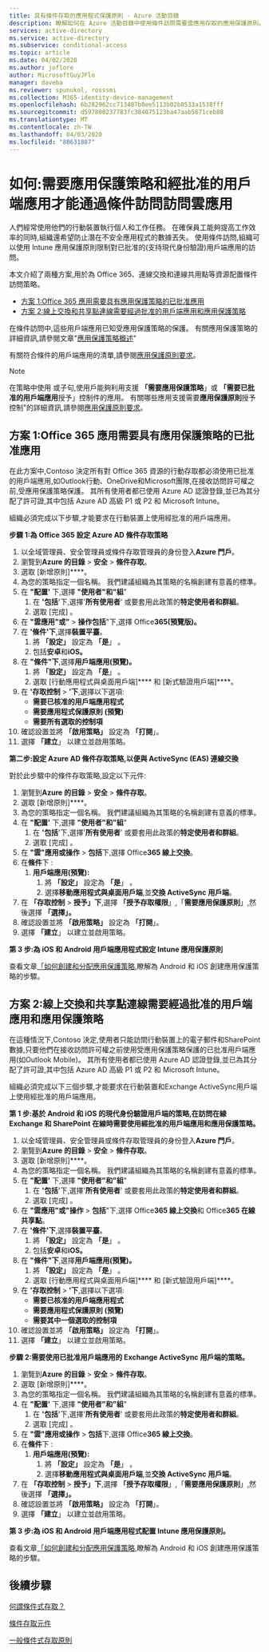 ```yaml
---
title: 具有條件存取的應用程式保護原則 - Azure 活動目錄
description: 瞭解如何在 Azure 活動目錄中使用條件訪問需要雲應用存取的應用保護原則。
services: active-directory
ms.service: active-directory
ms.subservice: conditional-access
ms.topic: article
ms.date: 04/02/2020
ms.author: joflore
author: MicrosoftGuyJFlo
manager: daveba
ms.reviewer: spunukol, rosssmi
ms.collection: M365-identity-device-management
ms.openlocfilehash: 6b282962cc713487b8ee5113b02b8533a1538fff
ms.sourcegitcommit: d597800237783fc384875123ba47aab5671ceb88
ms.translationtype: MT
ms.contentlocale: zh-TW
ms.lasthandoff: 04/03/2020
ms.locfileid: "80631887"
---
```

# <a name="how-to-require-app-protection-policy-and-an-approved-client-app-for-cloud-app-access-with-conditional-access"></a>如何:需要應用保護策略和經批准的用戶端應用才能通過條件訪問訪問雲應用

人們經常使用他們的行動裝置執行個人和工作任務。 在確保員工能夠提高工作效率的同時,組織還希望防止潛在不安全應用程式的數據丟失。 使用條件訪問,組織可以使用 Intune 應用保護原則限制對已批准的(支持現代身份驗證)用戶端應用的訪問。

本文介紹了兩種方案,用於為 Office 365、連線交換和連線共用點等資源配置條件訪問策略。

- [方案 1:Office 365 應用需要具有應用保護策略的已批准應用](#scenario-1-office-365-apps-require-approved-apps-with-app-protection-policies)
- [方案 2:線上交換和共享點連線需要經過批准的用戶端應用和應用保護策略](#scenario-2-exchange-online-and-sharepoint-online-require-an-approved-client-app-and-app-protection-policy)

在條件訪問中,這些用戶端應用已知受應用保護策略的保護。 有關應用保護策略的詳細資訊,請參閱文章"[應用保護策略概述](/intune/apps/app-protection-policy)"

有關符合條件的用戶端應用的清單,請參閱[應用保護原則要求](concept-conditional-access-grant.md)。

> [!NOTE]
>    在策略中使用 或子句,使用戶能夠利用支援 **「需要應用保護策略**」或 **「需要已批准的用戶端應用**授予」控制件的應用。 有關哪些應用支援需要**應用保護原則**授予控制"的詳細資訊,請參閱[應用保護原則要求](concept-conditional-access-grant.md)。

## <a name="scenario-1-office-365-apps-require-approved-apps-with-app-protection-policies"></a>方案 1:Office 365 應用需要具有應用保護策略的已批准應用

在此方案中,Contoso 決定所有對 Office 365 資源的行動存取都必須使用已批准的用戶端應用,如Outlook行動、OneDrive和Microsoft團隊,在接收訪問許可權之前,受應用保護策略保護。 其所有使用者都已使用 Azure AD 認證登錄,並已為其分配了許可證,其中包括 Azure AD 高級 P1 或 P2 和 Microsoft Intune。

組織必須完成以下步驟,才能要求在行動裝置上使用經批准的用戶端應用。

**步驟 1:為 Office 365 設定 Azure AD 條件存取策略**

1. 以全域管理員、安全管理員或條件存取管理員的身份登入**Azure 門戶**。
1. 瀏覽到**Azure 的目錄** > **安全** > **條件存取**。
1. 選取 [新增原則]****。
1. 為您的策略指定一個名稱。 我們建議組織為其策略的名稱創建有意義的標準。
1. 在 **"配置'** 下,選擇 **"使用者"和"組**"
   1. 在 **'包括**'下,選擇'**所有使用者**' 或要套用此政策的**特定使用者和群組**。 
   1. 選取 [完成]  。
1. 在 **"雲應用"或"** > **操作包括**"下,選擇 Office**365(預覽版)。**
1. 在 **'條件'下**,選擇**裝置平臺**。
   1. 將 **「設定」** 設定為 **「是**」 。
   1. 包括**安卓**和**iOS。**
1. 在 **"條件"下**,選擇**用戶端應用(預覽)。**
   1. 將 **「設定」** 設定為 **「是**」 。
   1. 選取 [行動應用程式與桌面用戶端]**** 和 [新式驗證用戶端]****。
1. 在 **'存取控制** > **'下**,選擇以下選項:
   - **需要已核准的用戶端應用程式**
   - **需要應用程式保護原則 (預覽)**
   - **需要所有選取的控制項**
1. 確認設置並將 **「啟用策略」** 設定為 **「打開**」。
1. 選擇 **「建立**」 以建立並啟用策略。

**第二步:設定 Azure AD 條件存取策略,以便與 ActiveSync (EAS) 連線交換**

對於此步驟中的條件存取策略,設定以下元件:

1. 瀏覽到**Azure 的目錄** > **安全** > **條件存取**。
1. 選取 [新增原則]****。
1. 為您的策略指定一個名稱。 我們建議組織為其策略的名稱創建有意義的標準。
1. 在 **"配置'** 下,選擇 **"使用者"和"組**"
   1. 在 **'包括**'下,選擇'**所有使用者**' 或要套用此政策的**特定使用者和群組**。 
   1. 選取 [完成]  。
1. 在 **"雲"應用或操作** > **包括**下,選擇 Office**365 線上交換**。
1. 在**條件**下 :
   1. **用戶端應用(預覽):**
      1. 將 **「設定」** 設定為 **「是**」 。
      1. 選擇**移動應用程式與桌面用戶端**,並**交換 ActiveSync 用戶端**。
1. 在 **「存取控制** > **授予」下**,選擇 **「授予存取權限**」,「**需要應用保護原則**」,然後選擇 **「選擇」。**
1. 確認設置並將 **「啟用策略」** 設定為 **「打開**」。
1. 選擇 **「建立**」 以建立並啟用策略。

**第 3 步:為 iOS 和 Android 用戶端應用程式設定 Intune 應用保護原則**

查看文章[「如何創建和分配應用保護策略](/intune/apps/app-protection-policies),瞭解為 Android 和 iOS 創建應用保護策略的步驟。 

## <a name="scenario-2-exchange-online-and-sharepoint-online-require-an-approved-client-app-and-app-protection-policy"></a>方案 2:線上交換和共享點連線需要經過批准的用戶端應用和應用保護策略

在這種情況下,Contoso 決定,使用者只能訪問行動裝置上的電子郵件和SharePoint數據,只要他們在接收訪問許可權之前使用受應用保護策略保護的已批准用戶端應用(如Outlook Mobile)。 其所有使用者都已使用 Azure AD 認證登錄,並已為其分配了許可證,其中包括 Azure AD 高級 P1 或 P2 和 Microsoft Intune。

組織必須完成以下三個步驟,才能要求在行動裝置和Exchange ActiveSync用戶端上使用經批准的用戶端應用。

**第 1 步:基於 Android 和 iOS 的現代身份驗證用戶端的策略,在訪問在線 Exchange 和 SharePoint 在線時需要使用經批准的用戶端應用和應用保護策略。**

1. 以全域管理員、安全管理員或條件存取管理員的身份登入**Azure 門戶**。
1. 瀏覽到**Azure 的目錄** > **安全** > **條件存取**。
1. 選取 [新增原則]****。
1. 為您的策略指定一個名稱。 我們建議組織為其策略的名稱創建有意義的標準。
1. 在 **"配置'** 下,選擇 **"使用者"和"組**"
   1. 在 **'包括**'下,選擇'**所有使用者**' 或要套用此政策的**特定使用者和群組**。 
   1. 選取 [完成]  。
1. 在 **"雲應用"或"操作** > **包括**"下,選擇 Office**365 線上交換**和 Office**365 在線共享點**。
1. 在 **'條件'下**,選擇**裝置平臺**。
   1. 將 **「設定」** 設定為 **「是**」 。
   1. 包括**安卓**和**iOS。**
1. 在 **"條件"下**,選擇**用戶端應用(預覽)。**
   1. 將 **「設定」** 設定為 **「是**」 。
   1. 選取 [行動應用程式與桌面用戶端]**** 和 [新式驗證用戶端]****。
1. 在 **'存取控制** > **'下**,選擇以下選項:
   - **需要已核准的用戶端應用程式**
   - **需要應用程式保護原則 (預覽)**
   - **需要其中一個選取的控制項**
1. 確認設置並將 **「啟用策略」** 設定為 **「打開**」。
1. 選擇 **「建立**」 以建立並啟用策略。

**步驟 2:需要使用已批准用戶端應用的 Exchange ActiveSync 用戶端的策略。**

1. 瀏覽到**Azure 的目錄** > **安全** > **條件存取**。
1. 選取 [新增原則]****。
1. 為您的策略指定一個名稱。 我們建議組織為其策略的名稱創建有意義的標準。
1. 在 **"配置'** 下,選擇 **"使用者"和"組**"
   1. 在 **'包括**'下,選擇'**所有使用者**' 或要套用此政策的**特定使用者和群組**。 
   1. 選取 [完成]  。
1. 在 **"雲"應用或操作** > **包括**下,選擇 Office**365 線上交換**。
1. 在**條件**下 :
   1. **用戶端應用(預覽):**
      1. 將 **「設定」** 設定為 **「是**」 。
      1. 選擇**移動應用程式與桌面用戶端**,並**交換 ActiveSync 用戶端**。
1. 在 **「存取控制** > **授予」下**,選擇 **「授予存取權限**」,「**需要應用保護原則**」,然後選擇 **「選擇」。**
1. 確認設置並將 **「啟用策略」** 設定為 **「打開**」。
1. 選擇 **「建立**」 以建立並啟用策略。

**第 3 步:為 iOS 和 Android 用戶端應用程式配置 Intune 應用保護原則。**

查看文章[「如何創建和分配應用保護策略](/intune/apps/app-protection-policies),瞭解為 Android 和 iOS 創建應用保護策略的步驟。 

## <a name="next-steps"></a>後續步驟

[何謂條件式存取？](overview.md)

[條件存取元件](concept-conditional-access-policies.md)

[一般條件式存取原則](concept-conditional-access-policy-common.md)

